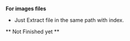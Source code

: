 **For images files**

- Just Extract file in the same path with index.

<p>** Not Finished yet **</p>
